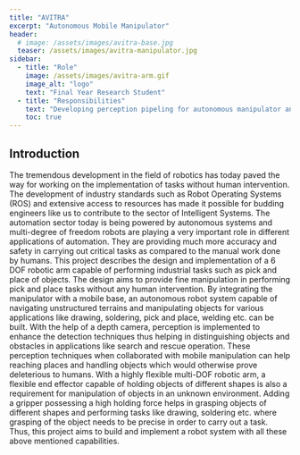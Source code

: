 ```yaml
---
title: "AVITRA"
excerpt: "Autonomous Mobile Manipulator"
header:
  # image: /assets/images/avitra-base.jpg 
  teaser: /assets/images/avitra-manipulator.jpg
sidebar:
  - title: "Role"
    image: /assets/images/avitra-arm.gif
    image_alt: "logo"
    text: "Final Year Research Student"
  - title: "Responsibilities"
    text: "Developing perception pipeling for autonomous manipulator and implementing object detection and localization system"
    toc: true
---
```


## Introduction 

The tremendous development in the field of robotics has today paved the way for working on the implementation of tasks without human intervention. The development of industry standards such as Robot Operating Systems (ROS) and extensive access to resources has made it possible for budding engineers like us to contribute to the sector of Intelligent Systems. The automation sector today is being powered by autonomous systems and multi-degree of freedom robots are playing a very important role in different applications of automation. They are providing much more accuracy and safety in carrying out critical tasks as compared to the manual work done by humans. This project describes the design and implementation of a 6 DOF robotic arm capable of performing industrial tasks such as pick and place of objects. The design aims to provide fine manipulation in performing pick and place tasks without any human intervention. By integrating the manipulator with a mobile base, an autonomous robot system capable of navigating unstructured terrains and manipulating objects for various applications like drawing, soldering, pick and place, welding etc. can be built. With the help of a depth camera, perception is implemented to enhance the detection techniques thus helping in distinguishing objects and obstacles in applications like search and rescue operation. These perception techniques when collaborated with mobile manipulation can help reaching places and handling objects which would otherwise prove deleterious to humans. With a highly flexible multi-DOF robotic arm, a flexible end effector capable of holding objects of different shapes is also a requirement for manipulation of objects in an unknown environment. Adding a gripper possessing a high holding force helps in grasping objects of different shapes and performing tasks like drawing, soldering etc. where grasping of the object needs to be precise in order to carry out a task. Thus, this project aims to build and implement a robot system with all these above mentioned capabilities.